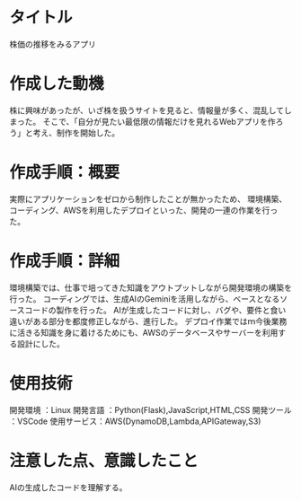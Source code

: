 # タイトル
株価の推移をみるアプリ

# 作成した動機
株に興味があったが、いざ株を扱うサイトを見ると、情報量が多く、混乱してしまった。
そこで、「自分が見たい最低限の情報だけを見れるWebアプリを作ろう」と考え、制作を開始した。

# 作成手順：概要
実際にアプリケーションをゼロから制作したことが無かったため、
環境構築、コーディング、AWSを利用したデプロイといった、開発の一連の作業を行った。

# 作成手順：詳細
環境構築では、仕事で培ってきた知識をアウトプットしながら開発環境の構築を行った。
コーディングでは、生成AIのGeminiを活用しながら、ベースとなるソースコードの製作を行った。
AIが生成したコードに対し、バグや、要件と食い違いがある部分を都度修正しながら、進行した。
デプロイ作業ではｍ今後業務に活きる知識を身に着けるためにも、AWSのデータベースやサーバーを利用する設計にした。

# 使用技術
開発環境    ：Linux
開発言語    ：Python(Flask),JavaScript,HTML,CSS
開発ツール  ：VSCode
使用サービス：AWS(DynamoDB,Lambda,APIGateway,S3)

# 注意した点、意識したこと
AIの生成したコードを理解する。

